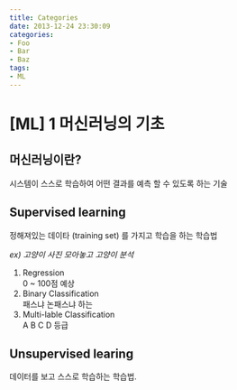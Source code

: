 ```yaml
---
title: Categories
date: 2013-12-24 23:30:09
categories:
- Foo
- Bar
- Baz
tags:
- ML
---
```



[ML] 1 머신러닝의 기초 
======================


[](#머신러닝이란 "머신러닝이란?")머신러닝이란?
----------------------------------------------

시스템이 스스로 학습하여 어떤 결과를 예측 할 수 있도록 하는 기술

[](#Supervised-learning "Supervised learning")Supervised learning 
-----------------------------------------------------------------

정해져있는 데이타 (training set) 를 가지고 학습을 하는 학습법

*ex) 고양이 사진 모아놓고 고양이 분석*

1.  Regression\
    0 \~ 100점 예상
2.  Binary Classification\
    패스냐 논패스냐 하는
3.  Multi-lable Classification\
    A B C D 등급

[](#Unsupervised-learing "Unsupervised learing")Unsupervised learing 
--------------------------------------------------------------------

데이터를 보고 스스로 학습하는 학습법.


